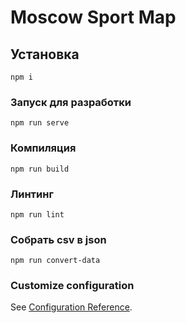 # Moscow Sport Map

## Установка
```
npm i
```

### Запуск для разработки
```
npm run serve
```

### Компиляция
```
npm run build
```

### Линтинг
```
npm run lint
```

### Собрать csv в json
```
npm run convert-data
```


### Customize configuration
See [Configuration Reference](https://cli.vuejs.org/config/).
